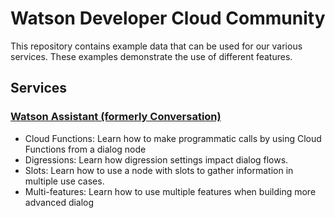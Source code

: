 # Watson Developer Cloud Community
This repository contains example data that can be used for our various services. These examples demonstrate the use of different features. 

## Services
### [Watson Assistant (formerly Conversation)](watson-assistant)
- Cloud Functions: Learn how to make programmatic calls by using Cloud Functions from a dialog node
- Digressions: Learn how digression settings impact dialog flows.
- Slots: Learn how to use a node with slots to gather information in multiple use cases.
- Multi-features: Learn how to use multiple features when building more advanced dialog
